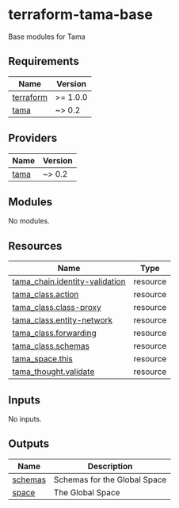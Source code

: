 # terraform-tama-base
Base modules for Tama

<!-- BEGIN_TF_DOCS -->
## Requirements

| Name | Version |
|------|---------|
| <a name="requirement_terraform"></a> [terraform](#requirement\_terraform) | >= 1.0.0 |
| <a name="requirement_tama"></a> [tama](#requirement\_tama) | ~> 0.2 |

## Providers

| Name | Version |
|------|---------|
| <a name="provider_tama"></a> [tama](#provider\_tama) | ~> 0.2 |

## Modules

No modules.

## Resources

| Name | Type |
|------|------|
| [tama_chain.identity-validation](https://registry.terraform.io/providers/upmaru/tama/latest/docs/resources/chain) | resource |
| [tama_class.action](https://registry.terraform.io/providers/upmaru/tama/latest/docs/resources/class) | resource |
| [tama_class.class-proxy](https://registry.terraform.io/providers/upmaru/tama/latest/docs/resources/class) | resource |
| [tama_class.entity-network](https://registry.terraform.io/providers/upmaru/tama/latest/docs/resources/class) | resource |
| [tama_class.forwarding](https://registry.terraform.io/providers/upmaru/tama/latest/docs/resources/class) | resource |
| [tama_class.schemas](https://registry.terraform.io/providers/upmaru/tama/latest/docs/resources/class) | resource |
| [tama_space.this](https://registry.terraform.io/providers/upmaru/tama/latest/docs/resources/space) | resource |
| [tama_thought.validate](https://registry.terraform.io/providers/upmaru/tama/latest/docs/resources/thought) | resource |

## Inputs

No inputs.

## Outputs

| Name | Description |
|------|-------------|
| <a name="output_schemas"></a> [schemas](#output\_schemas) | Schemas for the Global Space |
| <a name="output_space"></a> [space](#output\_space) | The Global Space |
<!-- END_TF_DOCS -->